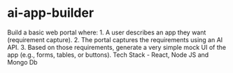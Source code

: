 # ai-app-builder
Build a basic web portal where:  1. A user describes an app they want (requirement capture).  2. The portal captures the requirements using an AI API.  3. Based on those requirements, generate a very simple mock UI of the app (e.g., forms,  tables, or buttons).  Tech Stack - React, Node JS and Mongo Db
